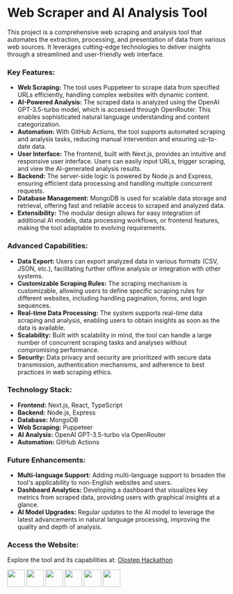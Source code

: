 # Web Scraper and AI Analysis Tool

This project is a comprehensive web scraping and analysis tool that automates the extraction, processing, and presentation of data from various web sources. It leverages cutting-edge technologies to deliver insights through a streamlined and user-friendly web interface.

### Key Features:
- **Web Scraping:** The tool uses Puppeteer to scrape data from specified URLs efficiently, handling complex websites with dynamic content.
- **AI-Powered Analysis:** The scraped data is analyzed using the OpenAI GPT-3.5-turbo model, which is accessed through OpenRouter. This enables sophisticated natural language understanding and content categorization.
- **Automation:** With GitHub Actions, the tool supports automated scraping and analysis tasks, reducing manual intervention and ensuring up-to-date data.
- **User Interface:** The frontend, built with Next.js, provides an intuitive and responsive user interface. Users can easily input URLs, trigger scraping, and view the AI-generated analysis results.
- **Backend:** The server-side logic is powered by Node.js and Express, ensuring efficient data processing and handling multiple concurrent requests.
- **Database Management:** MongoDB is used for scalable data storage and retrieval, offering fast and reliable access to scraped and analyzed data.
- **Extensibility:** The modular design allows for easy integration of additional AI models, data processing workflows, or frontend features, making the tool adaptable to evolving requirements.

### Advanced Capabilities:
- **Data Export:** Users can export analyzed data in various formats (CSV, JSON, etc.), facilitating further offline analysis or integration with other systems.
- **Customizable Scraping Rules:** The scraping mechanism is customizable, allowing users to define specific scraping rules for different websites, including handling pagination, forms, and login sequences.
- **Real-time Data Processing:** The system supports real-time data scraping and analysis, enabling users to obtain insights as soon as the data is available.
- **Scalability:** Built with scalability in mind, the tool can handle a large number of concurrent scraping tasks and analyses without compromising performance.
- **Security:** Data privacy and security are prioritized with secure data transmission, authentication mechanisms, and adherence to best practices in web scraping ethics.

### Technology Stack:
- **Frontend:** Next.js, React, TypeScript
- **Backend:** Node.js, Express
- **Database:** MongoDB
- **Web Scraping:** Puppeteer
- **AI Analysis:** OpenAI GPT-3.5-turbo via OpenRouter
- **Automation:** GitHub Actions

### Future Enhancements:
- **Multi-language Support:** Adding multi-language support to broaden the tool's applicability to non-English websites and users.
- **Dashboard Analytics:** Developing a dashboard that visualizes key metrics from scraped data, providing users with graphical insights at a glance.
- **AI Model Upgrades:** Regular updates to the AI model to leverage the latest advancements in natural language processing, improving the quality and depth of analysis.

### Access the Website:
Explore the tool and its capabilities at: [Olostep Hackathon](https://olostep-hackathon.vercel.app/)

<p align="left">
  <!-- Next.js -->
  <img src="https://cdn.jsdelivr.net/gh/devicons/devicon/icons/nextjs/nextjs-original-wordmark.svg" width="40" height="40"/>
  <!-- Node.js -->
  <img src="https://cdn.jsdelivr.net/gh/devicons/devicon/icons/nodejs/nodejs-original.svg" width="40" height="40"/>
  <!-- Express -->
  <img src="https://cdn.jsdelivr.net/gh/devicons/devicon/icons/express/express-original.svg" width="40" height="40"/>
  <!-- MongoDB -->
  <img src="https://cdn.jsdelivr.net/gh/devicons/devicon/icons/mongodb/mongodb-original.svg" width="40" height="40"/>
  <!-- Puppeteer -->
  <img src="https://cdn.jsdelivr.net/gh/devicons/devicon/icons/puppeteer/puppeteer-original.svg" width="40" height="40"/>

  <!-- GitHub Actions -->
  <img src="https://cdn.jsdelivr.net/gh/devicons/devicon/icons/github/github-original.svg" width="40" height="40"/>
</p>
